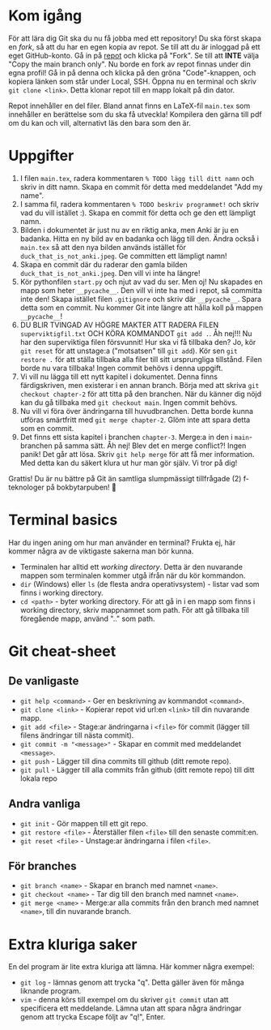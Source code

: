 # Kom igång
För att lära dig Git ska du nu få jobba med ett repository! Du ska först skapa en *fork*, så att du har en egen kopia av repot. Se till att du är inloggad på ett eget GitHub-konto. Gå in på [repot](https://github.com/Fysiksektionen/gitgood) och klicka på "Fork". Se till att **INTE** välja "Copy the main branch only". Nu borde en fork av repot finnas under din egna profil! Gå in på denna och klicka på den gröna "Code"-knappen, och kopiera länken som står under Local, SSH. Öppna nu en terminal och skriv `git clone <link>`. Detta klonar repot till en mapp lokalt på din dator.

Repot innehåller en del filer. Bland annat finns en LaTeX-fil `main.tex` som innehåller en berättelse som du ska få utveckla! Kompilera den gärna till pdf om du kan och vill, alternativt läs den bara som den är.

# Uppgifter

1. I filen `main.tex`, radera kommentaren `% TODO lägg till ditt namn` och skriv in ditt namn. Skapa en commit för detta med meddelandet "Add my name".
2. I samma fil, radera kommentaren `% TODO beskriv programmet!` och skriv vad du vill istället :). Skapa en commit för detta och ge den ett lämpligt namn.
3. Bilden i dokumentet är just nu av en riktig anka, men Anki är ju en badanka. Hitta en ny bild av en badanka och lägg till den. Ändra också i `main.tex` så att den nya bilden används istället för `duck_that_is_not_anki.jpeg`. Ge committen ett lämpligt namn!
4. Skapa en commit där du raderar den gamla bilden `duck_that_is_not_anki.jpeg`. Den vill vi inte ha längre!
5. Kör pythonfilen `start.py` och njut av vad du ser. Men oj! Nu skapades en mapp som heter `__pycache__`. Den vill vi inte ha med i repot, så committa inte den! Skapa istället filen `.gitignore` och skriv där `__pycache__`. Spara detta som en commit. Nu kommer Git inte längre att hålla koll på mappen `__pycache__`!
6. DU BLIR TVINGAD AV HÖGRE MAKTER ATT RADERA FILEN `superviktigfil.txt` OCH KÖRA KOMMANDOT `git add .`. Åh nej!!! Nu har den superviktiga filen försvunnit! Hur ska vi få tillbaka den? Jo, kör `git reset` för att unstage:a ("motsatsen" till `git add`). Kör sen `git restore .` för att ställa tillbaka alla filer till sitt ursprungliga tillstånd. Filen borde nu vara tillbaka! Ingen commit behövs i denna uppgift.
7. Vi vill nu lägga till ett nytt kapitel i dokumentet. Denna finns färdigskriven, men existerar i en annan branch. Börja med att skriva `git checkout chapter-2` för att titta på den branchen. När du känner dig nöjd kan du gå tillbaka med `git checkout main`. Ingen commit behövs.
8. Nu vill vi föra över ändringarna till huvudbranchen. Detta borde kunna utföras smärtfritt med `git merge chapter-2`. Glöm inte att spara detta som en commit.
9. Det finns ett sista kapitel i branchen `chapter-3`. Merge:a in den i `main`-branchen på samma sätt. Åh nej! Blev det en merge conflict?! Ingen panik! Det går att lösa. Skriv `git help merge` för att få mer information. Med detta kan du säkert klura ut hur man gör själv. Vi tror på dig!

Grattis! Du är nu bättre på Git än samtliga slumpmässigt tillfrågade (2) f-teknologer på bokbytarpuben! :tada:

# Terminal basics
Har du ingen aning om hur man använder en terminal? Frukta ej, här kommer några av de viktigaste sakerna man bör kunna.
- Terminalen har alltid ett *working directory*. Detta är den nuvarande mappen som terminalen kommer utgå ifrån när du kör kommandon.
- `dir` (Windows) eller `ls` (de flesta andra operativsystem) - listar vad som finns i working directory.
- `cd <path>` - byter working directory. För att gå in i en mapp som finns i working directory, skriv mappnamnet som path. För att gå tillbaka till föregående mapp, använd ".." som path.

# Git cheat-sheet
## De vanligaste
- `git help <command>` - Ger en beskrivning av kommandot `<command>`.
- `git clone <link>` - Kopierar repot vid url:en `<link>` till din nuvarande mapp. 
- `git add <file>` - Stage:ar ändringarna i `<file>` för commit (lägger till filens ändringar till nästa commit).
- `git commit -m "<message>"` - Skapar en commit med meddelandet `<message>`.
- `git push` - Lägger till dina commits till github (ditt remote repo).
- `git pull` - Lägger till alla commits från github (ditt remote repo) till ditt lokala repo

## Andra vanliga
- `git init` - Gör mappen till ett git repo.
- `git restore <file>` - Återställer filen `<file>` till den senaste commit:en.
- `git reset <file>` - Unstage:ar ändringarna i filen `<file>`.

## För branches
- `git branch <name>` - Skapar en branch med namnet `<name>`.
- `git checkout <name>` - Tar dig till den branch med namnet `<name>`.
- `git merge <name>` - Merge:ar alla commits från den branch med namnet `<name>`, till din nuvarande branch.

# Extra kluriga saker
En del program är lite extra kluriga att lämna. Här kommer några exempel:
- `git log` - lämnas genom att trycka "q". Detta gäller även för många liknande program.
- `vim` - denna körs till exempel om du skriver `git commit` utan att specificera ett meddelande. Lämna utan att spara några ändringar genom att trycka Escape följt av "q!", Enter.
